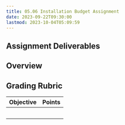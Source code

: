 ```yaml
---
title: 05.06 Installation Budget Assignment
date: 2023-09-22T09:30:00
lastmod: 2023-10-04T05:09:59
---
```


## Assignment Deliverables

## Overview

## Grading Rubric

<div class="responsive-table-markdown">

| Objective | Points |
| --------- | ------ |
|           |        |
|           |        |
|           |        |
|           |        |
|           |        |

</div>
